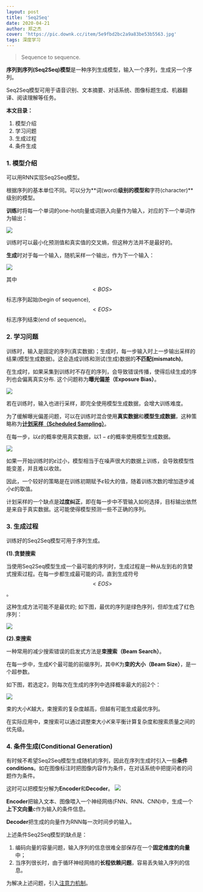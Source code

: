 ```yaml
---
layout: post
title: 'Seq2Seq'
date: 2020-04-21
author: 郑之杰
cover: 'https://pic.downk.cc/item/5e9fbd2bc2a9a83be53b5563.jpg'
tags: 深度学习
---
```


> Sequence to sequence.

**序列到序列(Seq2Seq)模型**是一种序列生成模型，输入一个序列，生成另一个序列。

Seq2Seq模型可用于语音识别、文本摘要、对话系统、图像标题生成、机器翻译、阅读理解等任务。

**本文目录：**
1. 模型介绍
2. 学习问题
3. 生成过程
4. 条件生成


### 1. 模型介绍
可以用RNN实现Seq2Seq模型。

根据序列的基本单位不同。可以分为**词(word)**级别的模型和**字符(character)**级别的模型。

**训练**时将每一个单词的one-hot向量或词嵌入向量作为输入，对应的下一个单词作为输出：

![](https://pic.downk.cc/item/5e9e9762c2a9a83be55a3ed2.jpg)

训练时可以最小化预测值和真实值的交叉熵，但这种方法并不是最好的。

**生成**时对于每一个输入，随机采样一个输出，作为下一个输入：

![](https://pic.downk.cc/item/5e9e9781c2a9a83be55a5f9e.jpg)

其中$$<BOS>$$标志序列起始(begin of sequence),$$<EOS>$$标志序列结束(end of sequence)。


### 2. 学习问题
训练时，输入是固定的序列(真实数据)；生成时，每一步输入时上一步输出采样的结果(模型生成数据)。这会造成训练和测试(生成)数据的**不匹配(mismatch)**。

在生成时，如果采集到训练时不存在的序列，会导致错误传播，使得后续生成的序列也会偏离真实分布. 这个问题称为**曝光偏差（Exposure Bias）**。

![](https://pic.downk.cc/item/5e9ed452c2a9a83be592308a.jpg)

若在训练时，输入也进行采样，即完全使用模型生成数据，会增大训练难度。

为了缓解曝光偏差问题，可以在训练时混合使用**真实数据**和**模型生成数据**，这种策略称为[**计划采样（Scheduled Sampling）**](https://arxiv.org/abs/1506.03099)。

在每一步，以$ε$的概率使用真实数据，以$1-ε$的概率使用模型生成数据。

![](https://pic.downk.cc/item/5e9ed635c2a9a83be594301e.jpg)

如果一开始训练时的$ε$过小，模型相当于在噪声很大的数据上训练，会导致模型性能变差，并且难以收敛。

因此，一个较好的策略是在训练初期赋予$ε$较大的值，随着训练次数的增加逐步减小$ε$的取值。

计划采样的一个缺点是**过度纠正**，即在每一步中不管输入如何选择，目标输出依然是来自于真实数据。这可能使得模型预测一些不正确的序列。

### 3. 生成过程
训练好的Seq2Seq模型可用于序列生成。

**(1).贪婪搜索**

当使用Seq2Seq模型生成一个最可能的序列时，生成过程是一种从左到右的贪婪式搜索过程。在每一步都生成最可能的词，直到生成符号$$<EOS>$$。

这种生成方法可能不是最优的; 如下图，最优的序列是绿色序列，但却生成了红色序列：

![](https://pic.downk.cc/item/5e9e997ac2a9a83be55b8d72.jpg)

**(2).束搜索**

一种常用的减少搜索错误的启发式方法是**束搜索（Beam Search）**。

在每一步中，生成$K$个最可能的前缀序列，其中$K$为**束的大小（Beam Size）**，是一个超参数。

如下图，若选定$2$，则每次在生成的序列中选择概率最大的前2个：

![](https://pic.downk.cc/item/5e9e9a10c2a9a83be55c3610.jpg)

束的大小$K$越大，束搜索的复杂度越高，但越有可能生成最优序列。

在实际应用中，束搜索可以通过调整束大小$K$来平衡计算复杂度和搜索质量之间的优先级。

### 4. 条件生成(Conditional Generation)
有时候不希望Seq2Seq模型生成随机的序列，因此在序列生成时引入一些**条件conditions**。如在图像标注时把图像内容作为条件，在对话系统中把提问者的问题作为条件。

这时可以把模型分解为**Encoder**和**Decoder**。
![](https://pic.downk.cc/item/5e9fbde1c2a9a83be53bf7e1.jpg)

**Encoder**把输入文本、图像喂入一个神经网络(FNN、RNN、CNN)中，生成一个**上下文向量**$c$作为输入的条件信息。

**Decoder**把生成的向量作为RNN每一次时间步的输入。

上述条件Seq2Seq模型的缺点是：
1. 编码向量的容量问题，输入序列的信息很难全部保存在一个**固定维度的向量**中；
2. 当序列很长时，由于循环神经网络的**长程依赖问题**，容易丢失输入序列的信息。

为解决上述问题，引入[注意力机制](https://0809zheng.github.io/2020/04/22/attention.html)。